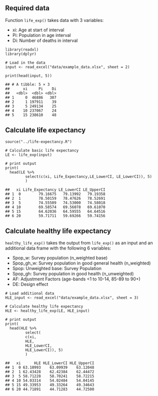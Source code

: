 ## Required data

Function `life_exp()` takes data with 3 variables:

- xi: Age at start of interval 
- Pi: Population in age interval 
- Di: Number of deaths in interval
```
library(readxl)
library(dplyr)
    
# Load in the data
input <- read_excel("data/example_data.xlsx", sheet = 2)
    
print(head(input, 5))
```
    ## # A tibble: 5 × 3
    ##      xi     Pi    Di
    ##   <dbl>  <dbl> <dbl>
    ## 1     0  46886   307
    ## 2     1 197911    39
    ## 3     5 249134    25
    ## 4    10 237067    24
    ## 5    15 238610    48

## Calculate life expectancy

```
source("../life-expectancy.R")

# Calculate basic life expectancy
LE <- life_exp(input)

# print output
print(
  head(LE %>% 
         select(c(xi, Life_Expectancy,LE_LowerCI, LE_LowerCI)), 5)
         )
```
    ##   xi Life_Expectancy LE_LowerCI LE_UpperCI
    ## 1  0        79.16675   79.13992   79.19358
    ## 2  1        78.50159   78.47626   78.52691
    ## 3  5        74.55509   74.53000   74.58018
    ## 4 10        69.58574   69.56078   69.61070
    ## 5 15        64.62036   64.59555   64.64516
    ## 6 20        59.71711   59.69266   59.74156
    
## Calculate healthy life expectancy

`healthy_life_exp()` takes the output from `life_exp()` as an input and an additional data frame with the following 6 variables:

- Spop_w:	Survey population (n_weighted base)
- Spop_gh_w:	Survey population in good general health (n_weighted)
- Spop:	Unweighted base: Survey Population
- Spop_gh:	Survey population in good health (n_unweighted)
- AF:	Adjustment Factors (age-bands <1 to 10-14, 85-89 to 90+)
- DE:	Design effect

```
# Load additional data
HLE_input <- read_excel("data/example_data.xlsx", sheet = 3)

# Calculate healthy life expectancy
HLE <- healthy_life_exp(LE, HLE_input)

# print output
print(
  head(HLE %>% 
         select(
         c(xi, 
         HLE,
         HLE_LowerCI, 
         HLE_LowerCI)), 5)
         )
```
    ##   xi      HLE HLE_LowerCI HLE_UpperCI
    ## 1  0 63.10993    63.09939    63.12048
    ## 2  1 62.43428    62.42384    62.44472
    ## 3  5 58.71228    58.70241    58.72215
    ## 4 10 54.03314    54.02484    54.04145
    ## 5 15 49.33953    49.33264    49.34643
    ## 6 20 44.71891    44.71283    44.72500
